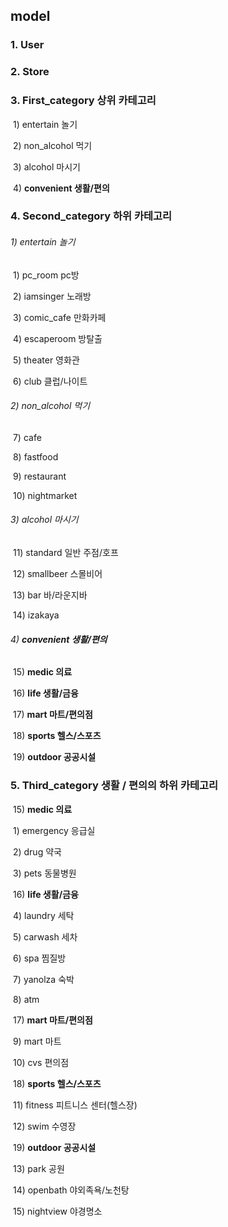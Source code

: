 ## model



### 1. User

### 2. Store    

### 3. First_category 상위 카테고리     

​	1) entertain  놀기

​	2) non_alcohol  먹기

​	3) alcohol  마시기

​	4) **convenient  생활/편의**

### 4. Second_category 하위 카테고리    

###### 	1) entertain 놀기

​		1) pc_room 	pc방

​		2) iamsinger   노래방

​		3) comic_cafe   만화카페 

​		4) escaperoom  방탈출

​		5) theater   영화관

​		6) club   클럽/나이트

###### 	2) non_alcohol 먹기

​		7) cafe

​		8) fastfood

​		9) restaurant

​		10) nightmarket

###### 	3) alcohol 마시기

​		11) standard  		일반 주점/호프

​		12) smallbeer		스몰비어

​		13) bar  		바/라운지바

​		14) izakaya

###### 	4) **convenient  생활/편의**

​		15) **medic  의료**

​		16) **life  생활/금융**

​		17) **mart  마트/편의점**

​		18) **sports  헬스/스포츠**

​		19) **outdoor 공공시설**



### 5. Third_category   생활 / 편의의 하위 카테고리

​		15) **medic  의료**

​			1) emergency 응급실

​			2) drug  약국

​			3) pets  동물병원

​		16) **life  생활/금융**

​			4) laundry  세탁

​			5) carwash  세차

​			6) spa  찜질방

​			7) yanolza  숙박

​			8) atm

​		17) **mart  마트/편의점**

​			9) mart  마트

​			10) cvs  편의점

​		18) **sports  헬스/스포츠**

​			11) fitness  피트니스 센터(헬스장)

​			12) swim  수영장

​		19) **outdoor 공공시설**

​			13) park   공원

​			14) openbath   야외족욕/노천탕

​			15) nightview   야경명소